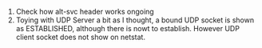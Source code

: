 1. Check how alt-svc header works
ongoing
2. Toying with UDP Server a bit
as I thought, a bound UDP socket is shown as ESTABLISHED, although there is nowt to establish. However UDP client socket does not show on netstat.
